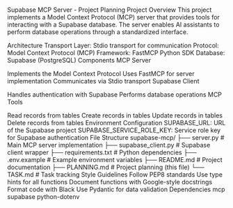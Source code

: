 #

Supabase MCP Server - Project Planning
Project Overview
This project implements a Model Context Protocol (MCP) server that provides tools for interacting with a Supabase database. The server enables AI assistants to perform database operations through a standardized interface.

Architecture
Transport Layer: Stdio transport for communication
Protocol: Model Context Protocol (MCP)
Framework: FastMCP Python SDK
Database: Supabase (PostgreSQL)
Components
MCP Server

Implements the Model Context Protocol
Uses FastMCP for server implementation
Communicates via Stdio transport
Supabase Client

Handles authentication with Supabase
Performs database operations
MCP Tools

Read records from tables
Create records in tables
Update records in tables
Delete records from tables
Environment Configuration
SUPABASE_URL: URL of the Supabase project
SUPABASE_SERVICE_ROLE_KEY: Service role key for Supabase authentication
File Structure
supabase-mcp/
├── server.py              # Main MCP server implementation
├── supabase_client.py     # Supabase client wrapper
├── requirements.txt       # Python dependencies
├── .env.example           # Example environment variables
├── README.md              # Project documentation
├── PLANNING.md            # Project planning (this file)
└── TASK.md                # Task tracking
Style Guidelines
Follow PEP8 standards
Use type hints for all functions
Document functions with Google-style docstrings
Format code with Black
Use Pydantic for data validation
Dependencies
mcp
supabase
python-dotenv
